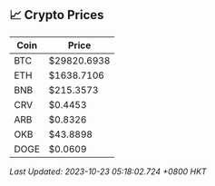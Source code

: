 ## 📈 Crypto Prices

| Coin | Price |
| ---- | ----- |
| BTC | $29820.6938 |
| ETH | $1638.7106 |
| BNB | $215.3573 |
| CRV | $0.4453 |
| ARB | $0.8326 |
| OKB | $43.8898 |
| DOGE | $0.0609 |

_Last Updated: 2023-10-23 05:18:02.724 +0800 HKT_